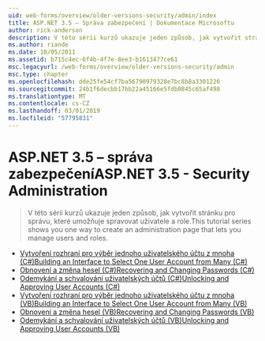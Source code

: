 ```yaml
---
uid: web-forms/overview/older-versions-security/admin/index
title: ASP.NET 3.5 – Správa zabezpečení | Dokumentace Microsoftu
author: rick-anderson
description: V této sérii kurzů ukazuje jeden způsob, jak vytvořit stránku pro správu, které umožňuje spravovat uživatele a role.
ms.author: riande
ms.date: 10/05/2011
ms.assetid: b715c4ec-6f4b-4f7e-8ee3-b1613477ce61
msc.legacyurl: /web-forms/overview/older-versions-security/admin
msc.type: chapter
ms.openlocfilehash: dde25fe54cf7ba56790979328e7bc8b8a3301226
ms.sourcegitcommit: 24b1f6decbb17bb22a45166e5fdb0845c65af498
ms.translationtype: MT
ms.contentlocale: cs-CZ
ms.lasthandoff: 03/01/2019
ms.locfileid: "57795831"
---
```

<a name="aspnet-35---security-administration"></a><span data-ttu-id="9bcb8-103">ASP.NET 3.5 – správa zabezpečení</span><span class="sxs-lookup"><span data-stu-id="9bcb8-103">ASP.NET 3.5 - Security Administration</span></span>
====================
> <span data-ttu-id="9bcb8-104">V této sérii kurzů ukazuje jeden způsob, jak vytvořit stránku pro správu, které umožňuje spravovat uživatele a role.</span><span class="sxs-lookup"><span data-stu-id="9bcb8-104">This tutorial series shows you one way to create an administration page that lets you manage users and roles.</span></span>


- [<span data-ttu-id="9bcb8-105">Vytvoření rozhraní pro výběr jednoho uživatelského účtu z mnoha (C#)</span><span class="sxs-lookup"><span data-stu-id="9bcb8-105">Building an Interface to Select One User Account from Many (C#)</span></span>](building-an-interface-to-select-one-user-account-from-many-cs.md)
- [<span data-ttu-id="9bcb8-106">Obnovení a změna hesel (C#)</span><span class="sxs-lookup"><span data-stu-id="9bcb8-106">Recovering and Changing Passwords (C#)</span></span>](recovering-and-changing-passwords-cs.md)
- [<span data-ttu-id="9bcb8-107">Odemykání a schvalování uživatelských účtů (C#)</span><span class="sxs-lookup"><span data-stu-id="9bcb8-107">Unlocking and Approving User Accounts (C#)</span></span>](unlocking-and-approving-user-accounts-cs.md)
- [<span data-ttu-id="9bcb8-108">Vytvoření rozhraní pro výběr jednoho uživatelského účtu z mnoha (VB)</span><span class="sxs-lookup"><span data-stu-id="9bcb8-108">Building an Interface to Select One User Account from Many (VB)</span></span>](building-an-interface-to-select-one-user-account-from-many-vb.md)
- [<span data-ttu-id="9bcb8-109">Obnovení a změna hesel (VB)</span><span class="sxs-lookup"><span data-stu-id="9bcb8-109">Recovering and Changing Passwords (VB)</span></span>](recovering-and-changing-passwords-vb.md)
- [<span data-ttu-id="9bcb8-110">Odemykání a schvalování uživatelských účtů (VB)</span><span class="sxs-lookup"><span data-stu-id="9bcb8-110">Unlocking and Approving User Accounts (VB)</span></span>](unlocking-and-approving-user-accounts-vb.md)
